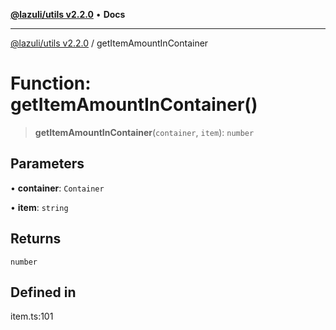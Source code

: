 [**@lazuli/utils v2.2.0**](../README.md) • **Docs**

***

[@lazuli/utils v2.2.0](../globals.md) / getItemAmountInContainer

# Function: getItemAmountInContainer()

> **getItemAmountInContainer**(`container`, `item`): `number`

## Parameters

• **container**: `Container`

• **item**: `string`

## Returns

`number`

## Defined in

item.ts:101
